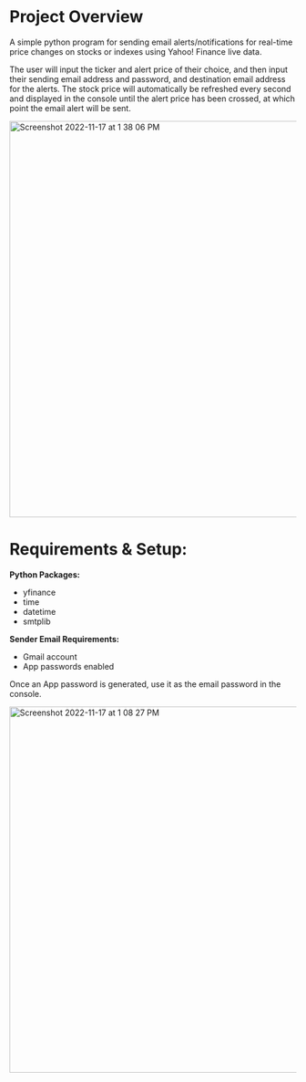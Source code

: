 # Project Overview

A simple python program for sending email alerts/notifications for real-time price changes on stocks or indexes using Yahoo! Finance live data.

The user will input the ticker and alert price of their choice, and then input their sending email address and password, and destination email address for the alerts. The stock price will automatically be refreshed every second and displayed in the console until the alert price has been crossed, at which point the email alert will be sent.

<img width="695" alt="Screenshot 2022-11-17 at 1 38 06 PM" src="https://user-images.githubusercontent.com/98411949/202531347-b309b6cb-493c-405d-b14e-15c3545b5e04.png">

# Requirements & Setup:

<b>Python Packages:</b>
 - yfinance
 - time
 - datetime
 - smtplib
 
<b>Sender Email Requirements:</b>
 - Gmail account
 - App passwords enabled
 
 Once an App password is generated, use it as the email password in the console.
 
<img width="642" alt="Screenshot 2022-11-17 at 1 08 27 PM" src="https://user-images.githubusercontent.com/98411949/202529680-27e8df4a-243d-4234-a282-7993af8b0027.png">
